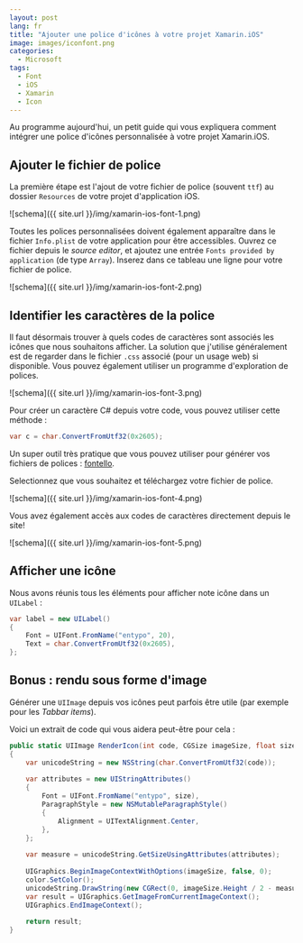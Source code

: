 ```yaml
---
layout: post
lang: fr
title: "Ajouter une police d'icônes à votre projet Xamarin.iOS"
image: images/iconfont.png
categories:
  - Microsoft
tags:
  - Font
  - iOS
  - Xamarin
  - Icon
---
```


Au programme aujourd'hui, un petit guide qui vous expliquera comment intégrer une police d'icônes personnalisée à votre projet Xamarin.iOS.

## Ajouter le fichier de police

La première étape est l'ajout de votre fichier de police (souvent `ttf`) au dossier `Resources` de votre projet d'application iOS.

![schema]({{ site.url }}/img/xamarin-ios-font-1.png)

Toutes les polices personnalisées doivent également apparaître dans le fichier `Info.plist` de votre application pour être accessibles. Ouvrez ce fichier depuis le *source editor*, et ajoutez une entrée `Fonts provided by application` (de type `Array`). Inserez dans ce tableau une ligne pour votre fichier de police.

![schema]({{ site.url }}/img/xamarin-ios-font-2.png)

## Identifier les caractères de la police

Il faut désormais trouver à quels codes de caractères sont associés les icônes que nous souhaitons afficher. La solution que j'utilise généralement est de regarder dans le fichier `.css` associé (pour un usage web) si disponible. Vous pouvez également utiliser un programme d'exploration de polices.

![schema]({{ site.url }}/img/xamarin-ios-font-3.png)

Pour créer un caractère C# depuis votre code, vous pouvez utiliser cette méthode :

```csharp
var c = char.ConvertFromUtf32(0x2605);
```

Un super outil très pratique que vous pouvez utiliser pour générer vos fichiers de polices : [fontello](http://fontello.com/).

Selectionnez que vous souhaitez et téléchargez votre fichier de police.

![schema]({{ site.url }}/img/xamarin-ios-font-4.png)

Vous avez également accès aux codes de caractères directement depuis le site!

![schema]({{ site.url }}/img/xamarin-ios-font-5.png)

## Afficher une icône

Nous avons réunis tous les éléments pour afficher note icône dans un `UILabel` :

```csharp
var label = new UILabel()
{
    Font = UIFont.FromName("entypo", 20),
    Text = char.ConvertFromUtf32(0x2605),
};
```

## Bonus : rendu sous forme d'image

Générer une `UIImage` depuis vos icônes peut parfois être utile (par exemple pour les *Tabbar items*).

Voici un extrait de code qui vous aidera peut-être pour cela :

```csharp
public static UIImage RenderIcon(int code, CGSize imageSize, float size, UIColor color)
{
    var unicodeString = new NSString(char.ConvertFromUtf32(code));
    
    var attributes = new UIStringAttributes()
    {
        Font = UIFont.FromName("entypo", size),
        ParagraphStyle = new NSMutableParagraphStyle()
        {
            Alignment = UITextAlignment.Center,
        },
    };
    
    var measure = unicodeString.GetSizeUsingAttributes(attributes);
    
    UIGraphics.BeginImageContextWithOptions(imageSize, false, 0);
    color.SetColor();
    unicodeString.DrawString(new CGRect(0, imageSize.Height / 2 - measure.Height / 2, imageSize.Width, measure.Height), attributes);
    var result = UIGraphics.GetImageFromCurrentImageContext();
    UIGraphics.EndImageContext();  
    
    return result;
}
```